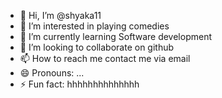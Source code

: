 - 👋 Hi, I’m @shyaka11
- 👀 I’m interested in playing comedies
- 🌱 I’m currently learning Software development
- 💞️ I’m looking to collaborate on github
- 📫 How to reach me contact me via email
- 😄 Pronouns: ...
- ⚡ Fun fact: hhhhhhhhhhhhhh

<!---
shyaka11/shyaka11 is a ✨ special ✨ repository because its `README.md` (this file) appears on your GitHub profile.
You can click the Preview link to take a look at your changes.
--->

